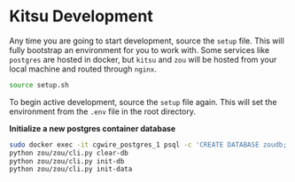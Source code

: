 # Kitsu Development

Any time you are going to start development, source the `setup` file. This will fully bootstrap an environment for you to work with. Some services like `postgres` are hosted in docker, but `kitsu` and `zou` will be hosted from your local machine and routed through `nginx`.

```bash
source setup.sh
```

To begin active development, source the `setup` file again. This will set the environment from the `.env` file in the root directory.


**Initialize a new postgres container database**

```bash
sudo docker exec -it cgwire_postgres_1 psql -c 'CREATE DATABASE zoudb;' -U postgres
python zou/zou/cli.py clear-db
python zou/zou/cli.py init-db
python zou/zou/cli.py init-data
```
